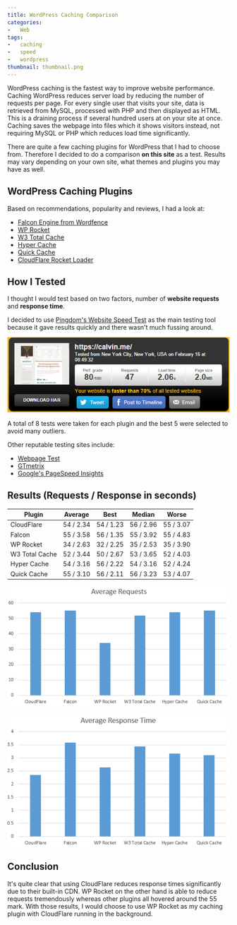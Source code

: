 ```yaml
---
title: WordPress Caching Comparison
categories:
-   Web
tags:
-   caching
-   speed
-   wordpress
thumbnail: thumbnail.png
---
```


WordPress caching is the fastest way to improve website performance. Caching WordPress reduces server load by reducing the number of requests per page. For every single user that visits your site, data is retrieved from MySQL, processed with PHP and then displayed as HTML. This is a draining process if several hundred users at on your site at once. Caching saves the webpage into files which it shows visitors instead, not requiring MySQL or PHP which reduces load time significantly.

<!-- more -->

There are quite a few caching plugins for WordPress that I had to choose from. Therefore I decided to do a comparison **on this site** as a test. Results may vary depending on your own site, what themes and plugins you may have as well.

## WordPress Caching Plugins

Based on recommendations, popularity and reviews, I had a look at:

*   [Falcon Engine from Wordfence](http://docs.wordfence.com/en/Falcon_Cache)
*   [WP Rocket](http://wp-rocket.me/)
*   [W3 Total Cache](https://wordpress.org/plugins/w3-total-cache/)
*   [Hyper Cache](https://wordpress.org/plugins/hyper-cache/)
*   [Quick Cache](https://wordpress.org/plugins/quick-cache/)
*   [CloudFlare Rocket Loader](https://support.cloudflare.com/hc/en-us/articles/200168056-What-does-Rocket-Loader-do-)

## How I Tested

I thought I would test based on two factors, number of **website requests** and **response time**.

I decided to use [Pingdom's Website Speed Test](http://tools.pingdom.com/fpt/) as the main testing tool because it gave results quickly and there wasn't much fussing around.

[![Capture555](capture555.png)](capture555.png)

A total of 8 tests were taken for each plugin and the best 5 were selected to avoid many outliers.

Other reputable testing sites include:

*   [Webpage Test](http://www.webpagetest.org/)
*   [GTmetrix](http://gtmetrix.com/)
*   [Google's PageSpeed Insights](https://developers.google.com/speed/pagespeed/insights/)

## Results (Requests / Response in seconds)

| Plugin | Average | Best | Median | Worse
|-|-|-|-|-
| CloudFlare | 54 / 2.34 | 54 / 1.23 | 56 / 2.96 | 55 / 3.07
| Falcon | 55 / 3.58 | 56 / 1.35 | 55 / 3.92 | 55 / 4.83
| WP Rocket | 34 / 2.63 | 32 / 2.25 | 35 / 2.53 | 35 / 3.90
| W3 Total Cache | 52 / 3.44 | 50 / 2.67 | 53 / 3.65 | 52 / 4.03
| Hyper Cache | 54 / 3.16 | 56 / 2.22 | 54 / 3.16 | 52 / 4.24
| Quick Cache | 55 / 3.10 | 56 / 2.11 | 56 / 3.23 | 53 / 4.07

[![average](average.png)](average.png)

[![response](response.png)](response.png)

## Conclusion

It's quite clear that using CloudFlare reduces response times significantly due to their built-in CDN. WP Rocket on the other hand is able to reduce requests tremendously whereas other plugins all hovered around the 55 mark. With those results, I would choose to use WP Rocket as my caching plugin with CloudFlare running in the background.
